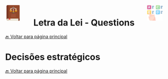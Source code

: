<img src='./images/ll-logo.png' align='left' height=50/>
<img src='./images/choose.png' align='right' height=50/>

<h1 align="center">Letra da Lei - Questions</h1>




[🔙 Voltar para página principal](../README.md)

# Decisões estratégicos






[🔙 Voltar para página principal](../README.md)
